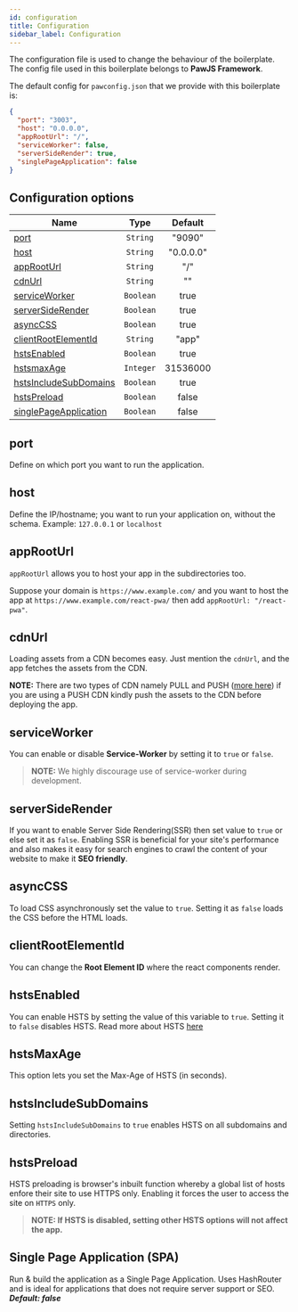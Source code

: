 ```yaml
---
id: configuration
title: Configuration
sidebar_label: Configuration
---
```


The configuration file is used to change the behaviour of the boilerplate. The config file used in this boilerplate belongs to **PawJS Framework**.


The default config for `pawconfig.json` that we provide with this boilerplate is:
```json
{
  "port": "3003",
  "host": "0.0.0.0",
  "appRootUrl": "/",
  "serviceWorker": false,
  "serverSideRender": true,
  "singlePageApplication": false
}
```


## Configuration options

| Name        |  Type          | Default|
| ------------- |:----------------:|:---------------:|
|   [port](#port)  | `String` |   "9090"   |
|   [host](#host)  |   `String`    |   "0.0.0.0"    |
|   [appRootUrl](#approoturl)    | `String`    |   "/"   |
|   [cdnUrl](#cdnurl)        | `String`    |   ""    |
|   [serviceWorker](#serviceworker)    | `Boolean`    |   true    |
|   [serverSideRender](#serversiderender)    | `Boolean`    |    true    |
|   [asyncCSS](#asynccss)       |  `Boolean` |   true    |
|   [clientRootElementId](#clientrootelementid) | `String`  |   "app"   |
|   [hstsEnabled](#hstsenabled)   |   `Boolean` |   true    |
|   [hstsmaxAge](#hstsmaxage)    |   `Integer`   |   31536000    |
|   [hstsIncludeSubDomains](#hstsincludesubdomains) |  `Boolean`  |   true    |
|   [hstsPreload](#hstspreload)   |   `Boolean`   |   false   |
|   [singlePageApplication](#singlepageapplication)   |   `Boolean`   |   false   |


## port

Define on which port you want to run the application.


## host

Define the IP/hostname; you want to run your application on, without the schema. Example: `127.0.0.1` or `localhost`


## appRootUrl

`appRootUrl` allows you to host your app in the subdirectories too.

Suppose your domain is `https://www.example.com/` and you want to host the app at `https://www.example.com/react-pwa/`  then add `appRootUrl: "/react-pwa"`.


## cdnUrl

Loading assets from a CDN becomes easy. Just mention the `cdnUrl`, and the app fetches the assets from the CDN.

**NOTE:** There are two types of CDN namely PULL and PUSH ([more here](/blog/2018/07/02/pull-vs-push-cdn.html)) if you are using a PUSH CDN kindly push 
the assets to the CDN before deploying the app.


## serviceWorker

You can enable or disable **Service-Worker** by setting it to `true` or `false`. 

> **NOTE:** We highly discourage use of service-worker during development.


## serverSideRender

If you want to enable Server Side Rendering(SSR) then set value to `true` or else set it as `false`. 
Enabling SSR is beneficial for your site's performance and also makes it easy for search engines to crawl the content of your website to make it **SEO friendly**.

## asyncCSS

To load CSS asynchronously set the value to `true`. Setting it as `false` loads the CSS before the HTML loads.

## clientRootElementId
You can change the **Root Element ID** where the react components render.

## hstsEnabled

You can enable HSTS by setting the value of this variable to `true`. Setting it to `false` disables HSTS. Read more about HSTS [here](features-hsts.md)

## hstsMaxAge

This option lets you set the Max-Age of HSTS (in seconds).  

## hstsIncludeSubDomains
Setting `hstsIncludeSubDomains` to `true` enables HSTS on all subdomains and directories.

## hstsPreload

HSTS preloading is browser's inbuilt function whereby a global list of hosts enfore their site to use HTTPS only. 
Enabling it forces the user to access the site on `HTTPS` only.

> **NOTE: If HSTS is disabled, setting other HSTS options will not affect the app.**  

## Single Page Application (SPA)
Run & build the application as a Single Page Application. Uses HashRouter and is ideal for applications that does not require server support or SEO.   
***Default: false***


<script async src="//pagead2.googlesyndication.com/pagead/js/adsbygoogle.js"></script>
<ins class="adsbygoogle"
     style="display:block"
     data-ad-client="ca-pub-7586505628408924"
     data-ad-slot="5652642939"
     data-ad-format="auto"></ins>
<script>
(adsbygoogle = window.adsbygoogle || []).push({});
</script>
